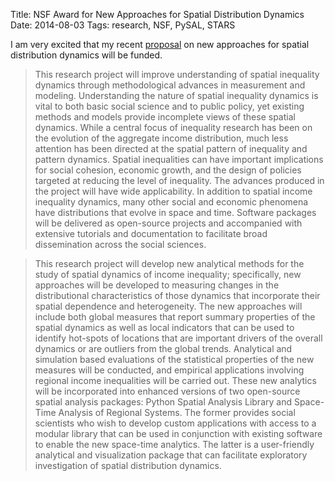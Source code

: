 Title: NSF Award for New Approaches for Spatial Distribution Dynamics
Date: 2014-08-03
Tags: research, NSF, PySAL, STARS


I am very excited that my recent [proposal][nsf] on new approaches for spatial distribution dynamics will be funded.

>This research project will improve understanding of spatial inequality dynamics through methodological advances in measurement and modeling. Understanding the nature of spatial inequality dynamics is vital to both basic social science and to public policy, yet existing methods and models provide incomplete views of these spatial dynamics. While a central focus of inequality research has been on the evolution of the aggregate income distribution, much less attention has been directed at the spatial pattern of inequality and pattern dynamics. Spatial inequalities can have important implications for social cohesion, economic growth, and the design of policies targeted at reducing the level of inequality. The advances produced in the project will have wide applicability. In addition to spatial income inequality dynamics, many other social and economic phenomena have distributions that evolve in space and time. Software packages will be delivered as open-source projects and accompanied with extensive tutorials and documentation to facilitate broad dissemination across the social sciences.

>This research project will develop new analytical methods for the study of spatial dynamics of income inequality; specifically, new approaches will be developed to measuring changes in the distributional characteristics of those dynamics that incorporate their spatial dependence and heterogeneity. The new approaches will include both global measures that report summary properties of the spatial dynamics as well as local indicators that can be used to identify hot-spots of locations that are important drivers of the overall dynamics or are outliers from the global trends. Analytical and simulation based evaluations of the statistical properties of the new measures will be conducted, and empirical applications involving regional income inequalities will be carried out. These new analytics will be incorporated into enhanced versions of two open-source spatial analysis packages: Python Spatial Analysis Library and Space-Time Analysis of Regional Systems. The former provides social scientists who wish to develop custom applications with access to a modular library that can be used in conjunction with existing software to enable the new space-time analytics. The latter is a user-friendly analytical and visualization package that can facilitate exploratory investigation of spatial distribution dynamics.




[nsf]: http://www.nsf.gov/awardsearch/showAward?AWD_ID=1421935
